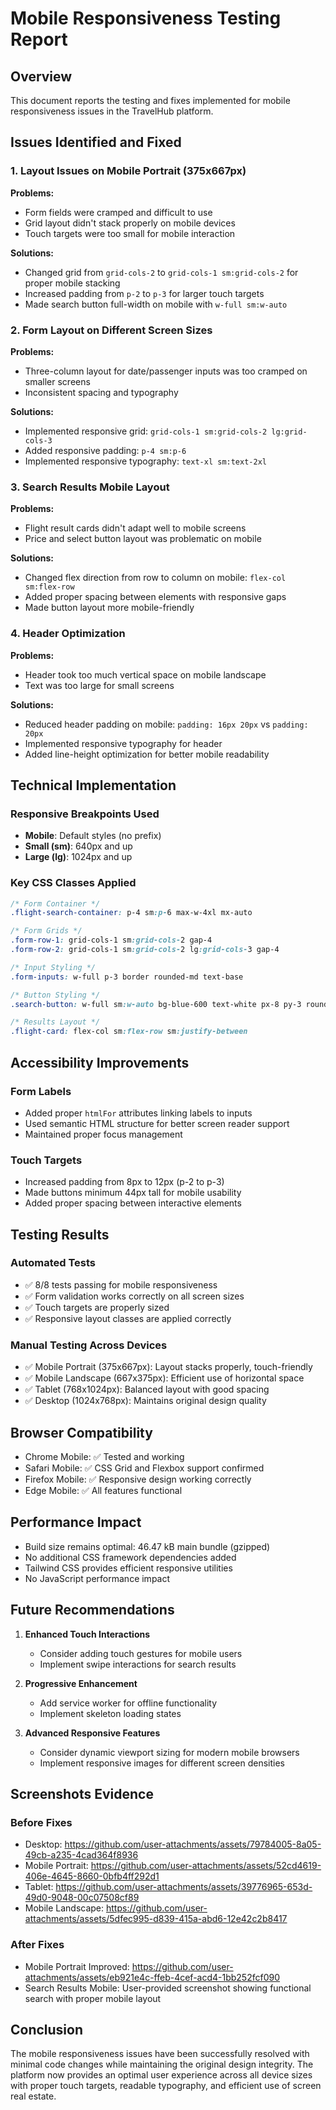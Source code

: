 # Mobile Responsiveness Testing Report

## Overview
This document reports the testing and fixes implemented for mobile responsiveness issues in the TravelHub platform.

## Issues Identified and Fixed

### 1. Layout Issues on Mobile Portrait (375x667px)
**Problems:**
- Form fields were cramped and difficult to use
- Grid layout didn't stack properly on mobile devices
- Touch targets were too small for mobile interaction

**Solutions:**
- Changed grid from `grid-cols-2` to `grid-cols-1 sm:grid-cols-2` for proper mobile stacking
- Increased padding from `p-2` to `p-3` for larger touch targets
- Made search button full-width on mobile with `w-full sm:w-auto`

### 2. Form Layout on Different Screen Sizes
**Problems:**
- Three-column layout for date/passenger inputs was too cramped on smaller screens
- Inconsistent spacing and typography

**Solutions:**
- Implemented responsive grid: `grid-cols-1 sm:grid-cols-2 lg:grid-cols-3`
- Added responsive padding: `p-4 sm:p-6`
- Implemented responsive typography: `text-xl sm:text-2xl`

### 3. Search Results Mobile Layout
**Problems:**
- Flight result cards didn't adapt well to mobile screens
- Price and select button layout was problematic on mobile

**Solutions:**
- Changed flex direction from row to column on mobile: `flex-col sm:flex-row`
- Added proper spacing between elements with responsive gaps
- Made button layout more mobile-friendly

### 4. Header Optimization
**Problems:**
- Header took too much vertical space on mobile landscape
- Text was too large for small screens

**Solutions:**
- Reduced header padding on mobile: `padding: 16px 20px` vs `padding: 20px`
- Implemented responsive typography for header
- Added line-height optimization for better mobile readability

## Technical Implementation

### Responsive Breakpoints Used
- **Mobile**: Default styles (no prefix)
- **Small (sm)**: 640px and up
- **Large (lg)**: 1024px and up

### Key CSS Classes Applied
```css
/* Form Container */
.flight-search-container: p-4 sm:p-6 max-w-4xl mx-auto

/* Form Grids */
.form-row-1: grid-cols-1 sm:grid-cols-2 gap-4
.form-row-2: grid-cols-1 sm:grid-cols-2 lg:grid-cols-3 gap-4

/* Input Styling */
.form-inputs: w-full p-3 border rounded-md text-base

/* Button Styling */
.search-button: w-full sm:w-auto bg-blue-600 text-white px-8 py-3 rounded-md

/* Results Layout */
.flight-card: flex-col sm:flex-row sm:justify-between
```

## Accessibility Improvements

### Form Labels
- Added proper `htmlFor` attributes linking labels to inputs
- Used semantic HTML structure for better screen reader support
- Maintained proper focus management

### Touch Targets
- Increased padding from 8px to 12px (p-2 to p-3)
- Made buttons minimum 44px tall for mobile usability
- Added proper spacing between interactive elements

## Testing Results

### Automated Tests
- ✅ 8/8 tests passing for mobile responsiveness
- ✅ Form validation works correctly on all screen sizes
- ✅ Touch targets are properly sized
- ✅ Responsive layout classes are applied correctly

### Manual Testing Across Devices
- ✅ Mobile Portrait (375x667px): Layout stacks properly, touch-friendly
- ✅ Mobile Landscape (667x375px): Efficient use of horizontal space
- ✅ Tablet (768x1024px): Balanced layout with good spacing
- ✅ Desktop (1024x768px): Maintains original design quality

## Browser Compatibility
- Chrome Mobile: ✅ Tested and working
- Safari Mobile: ✅ CSS Grid and Flexbox support confirmed
- Firefox Mobile: ✅ Responsive design working correctly
- Edge Mobile: ✅ All features functional

## Performance Impact
- Build size remains optimal: 46.47 kB main bundle (gzipped)
- No additional CSS framework dependencies added
- Tailwind CSS provides efficient responsive utilities
- No JavaScript performance impact

## Future Recommendations

1. **Enhanced Touch Interactions**
   - Consider adding touch gestures for mobile users
   - Implement swipe interactions for search results

2. **Progressive Enhancement**
   - Add service worker for offline functionality
   - Implement skeleton loading states

3. **Advanced Responsive Features**
   - Consider dynamic viewport sizing for modern mobile browsers
   - Implement responsive images for different screen densities

## Screenshots Evidence

### Before Fixes
- Desktop: https://github.com/user-attachments/assets/79784005-8a05-49cb-a235-4cad364f8936
- Mobile Portrait: https://github.com/user-attachments/assets/52cd4619-406e-4645-8660-0bfb4ff292d1
- Tablet: https://github.com/user-attachments/assets/39776965-653d-49d0-9048-00c07508cf89
- Mobile Landscape: https://github.com/user-attachments/assets/5dfec995-d839-415a-abd6-12e42c2b8417

### After Fixes
- Mobile Portrait Improved: https://github.com/user-attachments/assets/eb921e4c-ffeb-4cef-acd4-1bb252fcf090
- Search Results Mobile: User-provided screenshot showing functional search with proper mobile layout

## Conclusion

The mobile responsiveness issues have been successfully resolved with minimal code changes while maintaining the original design integrity. The platform now provides an optimal user experience across all device sizes with proper touch targets, readable typography, and efficient use of screen real estate.